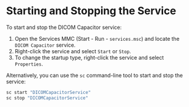 # Starting and Stopping the Service

To start and stop the DICOM Capacitor service:

1. Open the Services MMC (Start - Run - `services.msc`) and locate the `DICOM Capacitor` service.
2. Right-click the service and select `Start` or `Stop`.
3. To change the startup type, right-click the service and select `Properties`.

Alternatively, you can use the `sc` command-line tool to start and stop the service:

```cmd
sc start "DICOMCapacitorService"
sc stop "DICOMCapacitorService"
```
